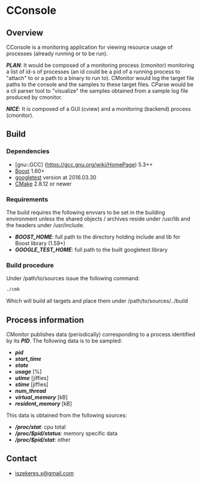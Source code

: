 # CConsole #

## Overview ##

CConsole is a monitoring application for viewing resource usage of processes (already running or to be run).

***PLAN***: It would be composed of a monitoring process (cmonitor) monitoring a list of id-s of processes (an id
could be a pid of a running process to "attach" to or a path to a binary to run to). CMonitor would log the 
target file paths to the console and the samples to these target files. CParse would be a cli parser tool to
"visualize" the samples obtained from a sample log file produced by cmonitor.


***NICE***: It is composed of a GUI (cview) and a monitoring (backend) process (cmonitor).


## Build ##
### Dependencies ###

* [gnu::GCC] (https://gcc.gnu.org/wiki/HomePage) 5.3++
* [Boost](http://www.boost.org/) 1.60+
* [googletest](https://github.com/google/googletest) version at 2016.03.30
* [CMake](https://cmake.org/) 2.8.12 or newer


### Requirements ###

The build requires the following envvars to be set in the building environment unless the shared objects / archives reside under /usr/lib and
the headers under /usr/include.
* ***BOOST_HOME***: full path to the directory holding include and lib for Boost library (1.59+)
* ***GOOGLE_TEST_HOME***: full path to the built googletest library


### Build procedure ###

Under /path/to/sources issue the following command:

```bash
./cmk
```

Which will build all targets and place them under /path/to/sources/../build


## Process information ##

CMonitor publishes data (periodically) corresponding to a process identified by its ***PID***. The following data is to be sampled:
* ***pid***
* ***start_time***
* ***state***
* ***usage*** [%]
* ***utime*** [jiffies]
* ***stime*** [jiffies]
* ***num_thread***
* ***virtual_memory***  [kB]
* ***resident_memory*** [kB]

This data is obtained from the following sources:
* ***/proc/stat***: cpu total 
* ***/proc/$pid/status***: memory specific data
* ***/proc/$pid/stat***: other

## Contact ##

* iszekeres.x@gmail.com

